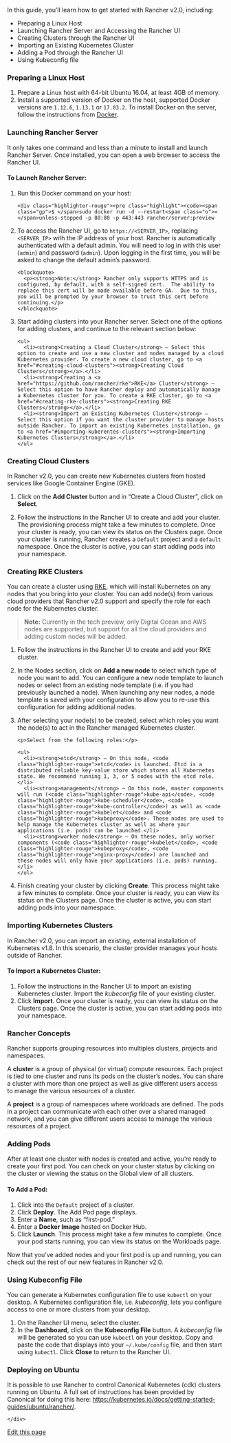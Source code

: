 

<p>In this guide, you’ll learn how to get started with Rancher v2.0, including:</p>

<ul>
  <li>Preparing a Linux Host</li>
  <li>Launching Rancher Server and Accessing the Rancher UI</li>
  <li>Creating Clusters through the Rancher UI</li>
  <li>Importing an Existing Kubernetes Cluster</li>
  <li>Adding a Pod through the Rancher UI</li>
  <li>Using Kubeconfig file</li>
</ul>

<p><a id="prepare-host"></a></p>

<h3 id="preparing-a-linux-host">Preparing a Linux Host</h3>

<ol>
  <li>Prepare a Linux host with 64-bit Ubuntu 16.04, at least 4GB of memory.</li>
  <li>Install a supported version of Docker on the host, supported Docker versions are <code class="highlighter-rouge">1.12.6</code>, <code class="highlighter-rouge">1.13.1</code> or <code class="highlighter-rouge">17.03.2</code>. To install Docker on the server, follow the instructions from <a href="https://docs.docker.com/engine/installation/linux/docker-ce/ubuntu/">Docker</a>.</li>
</ol>

<p><a id="launch-rancher"></a></p>

<h3 id="launching-rancher-server">Launching Rancher Server</h3>

<p>It only takes one command and less than a minute to install and launch Rancher Server. Once installed, you can open a web browser to access the Rancher UI.</p>

<h4 id="to-launch-rancher-server">To Launch Rancher Server:</h4>

<ol>
  <li>
    <p>Run this Docker command on your host:</p>

    <div class="highlighter-rouge"><pre class="highlight"><code><span class="gp">$ </span>sudo docker run -d --restart<span class="o">=</span>unless-stopped -p 80:80 -p 443:443 rancher/server:preview
</code></pre>
    </div>
  </li>
  <li>
    <p>To access the Rancher UI, go to <code class="highlighter-rouge">https://&lt;SERVER_IP&gt;</code>, replacing <code class="highlighter-rouge">&lt;SERVER_IP&gt;</code> with the IP address of your host. Rancher is automatically authenticated with a default admin. You will need to log in with this user (<code class="highlighter-rouge">admin</code>) and password (<code class="highlighter-rouge">admin</code>). Upon logging in the first time, you will be asked to change the default admin’s password.</p>

    <blockquote>
      <p><strong>Note:</strong> Rancher only supports HTTPS and is configured, by default, with a self-signed cert.  The ability to replace this cert will be made available before GA.  Due to this, you will be prompted by your browser to trust this cert before continuing.</p>
    </blockquote>
  </li>
  <li>
    <p>Start adding clusters into your Rancher server. Select one of the options for adding clusters, and continue to the relevant section below:</p>

    <ul>
      <li><strong>Creating a Cloud Cluster</strong> – Select this option to create and use a new cluster and nodes managed by a cloud Kubernetes provider. To create a new cloud cluster, go to <a href="#creating-cloud-clusters"><strong>Creating Cloud Clusters</strong></a>.</li>
      <li><strong>Creating a <a href="https://github.com/rancher/rke">RKE</a> Cluster</strong> – Select this option to have Rancher deploy and automatically manage a Kubernetes cluster for you. To create a RKE cluster, go to <a href="#creating-rke-clusters"><strong>Creating RKE Clusters</strong></a>.</li>
      <li><strong>Import an Existing Kubernetes Cluster</strong> – Select this option if you want the cluster provider to manage hosts outside Rancher. To import an existing Kubernetes installation, go to <a href="#importing-kuberentes-clusters"><strong>Importing Kubernetes Clusters</strong></a>.</li>
    </ul>
  </li>
</ol>

<h3 id="creating-cloud-clusters">Creating Cloud Clusters</h3>

<p>In Rancher v2.0, you can create new Kubernetes clusters from hosted services like Google Container Engine (GKE).</p>

<ol>
  <li>
    <p>Click on the <strong>Add Cluster</strong> button and in “Create a Cloud Cluster”, click on <strong>Select</strong>.</p>
  </li>
  <li>
    <p>Follow the instructions in the Rancher UI to create and add your cluster. The provisioning process might take a few minutes to complete. Once your cluster is ready, you can view its status on the Clusters page. Once your cluster is running, Rancher creates a <code class="highlighter-rouge">Default</code> project and a <code class="highlighter-rouge">default</code> namespace. Once the cluster is active, you can start adding pods into your namespace.</p>
  </li>
</ol>

<h3 id="creating-rke-clusters">Creating RKE Clusters</h3>

<p>You can create a cluster using <a href="https://github.com/rancher/rke">RKE</a>, which will install Kubernetes on any nodes that you bring into your cluster. You can add node(s) from various cloud providers that Rancher v2.0 support and specify the role for each node for the Kubernetes cluster.</p>

<blockquote>
  <p><strong>Note:</strong> Currently in the tech preview, only Digital Ocean and AWS nodes are supported, but support for all the cloud providers and adding custom nodes will be added.</p>
</blockquote>

<!--
If you're adding a custom host, note these requirements:

* Typically, Rancher automatically detects the IP address to register the host.
  * If the host is behind a NAT or the same machine that is running the `rancher/server` container, you might need to explicitly specify its IP address. To do so, click **Show advanced options**, and then enter the **Registration IP Address**.
* The host agent initiates a connection to the server, so make sure firewalls or security groups allow it to reach the URL in the command.
* All hosts in the environment must to allow traffic between each other for cross-host networking
  * IPSec: `500/udp` and `4500/udp`
  * VXLAN: `4789/udp`
-->

<ol>
  <li>
    <p>Follow the instructions in the Rancher UI to create and add your RKE cluster.</p>
  </li>
  <li>
    <p>In the Nodes section, click on <strong>Add a new node</strong> to select which type of node you want to add. You can configure a new node template to launch nodes or select from an existing node template (i.e. if you had previously launched a node). When launching any new nodes, a node template is saved with your configuration to allow you to re-use this configuration for adding additional nodes.</p>
  </li>
  <li>
    <p>After selecting your node(s) to be created, select which roles you want the node(s) to act in the Rancher managed Kubernetes cluster.</p>

    <p>Select from the following roles:</p>

    <ul>
      <li><strong>etcd</strong> – On this node, <code class="highlighter-rouge">etcd</code> is launched. Etcd is a distributed reliable key-value store which stores all Kubernetes state. We recommend running 1, 3, or 5 nodes with the etcd role.</li>
      <li><strong>management</strong> – On this node, master components will run (<code class="highlighter-rouge">kube-api</code>, <code class="highlighter-rouge">kube-scheduler</code>, <code class="highlighter-rouge">kube-controller</code>) as well as <code class="highlighter-rouge">kubelet</code> and <code class="highlighter-rouge">kubeproxy</code>. These nodes are used to help manage the Kubernetes cluster as well as where your applications (i.e. pods) can be launched.</li>
      <li><strong>worker node</strong> – On these nodes, only worker components (<code class="highlighter-rouge">kubelet</code>, <code class="highlighter-rouge">kubeproxy</code>, <code class="highlighter-rouge">nginx-proxy</code>) are launched and these nodes will only have your applications (i.e. pods) running.</li>
    </ul>
  </li>
  <li>
    <p>Finish creating your cluster by clicking <strong>Create</strong>. This process might take a few minutes to complete. Once your cluster is ready, you can view its status on the Clusters page. Once the cluster is active, you can start adding pods into your namespace.</p>
  </li>
</ol>

<h3 id="importing-kubernetes-clusters">Importing Kubernetes Clusters</h3>

<p>In Rancher v2.0, you can import an existing, external installation of Kubernetes v1.8. In this scenario, the cluster provider manages your hosts outside of Rancher.</p>

<h4 id="to-import-a-kubernetes-cluster">To Import a Kubernetes Cluster:</h4>

<ol>
  <li>Follow the instructions in the Rancher UI to import an existing Kubernetes cluster. Import the <em>kubeconfig</em> file of your existing cluster.</li>
  <li>Click <strong>Import</strong>. Once your cluster is ready, you can view its status on the Clusters page. Once the cluster is active, you can start adding pods into your namespace.</li>
</ol>

<h3 id="rancher-concepts">Rancher Concepts</h3>

<p>Rancher supports grouping resources into multiples clusters, projects and namespaces.</p>

<p>A <strong>cluster</strong> is a group of physical (or virtual) compute resources. Each project is tied to one cluster and runs its pods on the cluster’s nodes. You can share a cluster with more than one project as well as give different users access to manage the various resources of a cluster.</p>

<p>A <strong>project</strong> is a group of namespaces where workloads are defined. The pods in a project can communicate with each other over a shared managed network, and you can give different users access to manage the various resources of a project.</p>

<h3 id="adding-pods">Adding Pods</h3>

<p>After at least one cluster with nodes is created and active, you’re ready to create your first pod. You can check on your cluster status by clicking on the cluster or viewing the status on the Global view of all clusters.</p>

<h4 id="to-add-a-pod">To Add a Pod:</h4>

<ol>
  <li>Click into the <code class="highlighter-rouge">Default</code> project of a cluster.</li>
  <li>Click <strong>Deploy</strong>. The Add Pod page displays.</li>
  <li>Enter a <strong>Name</strong>, such as “first-pod.”</li>
  <li>Enter a <strong>Docker Image</strong> hosted on Docker Hub.</li>
  <li>Click <strong>Launch</strong>. This process might take a few minutes to complete. Once your pod starts running, you can view its status on the Workloads page.</li>
</ol>

<p>Now that you’ve added nodes and your first pod is up and running, you can check out the rest of our new features in Rancher v2.0.</p>

<!--
<a id="catalog"></a>

### Launching Catalog Applications

To help you deploy complex stacks, Rancher offers a catalog of application templates.

#### To Launch a Catalog Application:

1. On the Rancher UI menu, click **Apps**. The Applications page displays.
2. Click **Launch from Catalog**. The Catalog displays the available application templates.
3. Search for the template you want to launch, and then click **View Details**.
4. Complete the required fields.

   > **Note:** To review the `docker-compose.yml` and `rancher-compose.yml` files used to generate the stacks, click **Preview** before launching the stack.

5. Click **Launch**. On the Applications page, you'll see Rancher is creating a stack based on your new application. This process might take a few minutes.

Once its services are up and running, the state of your new stack displays in green.
-->

<h3 id="using-kubeconfig-file">Using Kubeconfig File</h3>

<p>You can generate a Kubernetes configuration file to use <code class="highlighter-rouge">kubectl</code> on your desktop. A Kubernetes configuration file, i.e. <em>kubeconfig</em>, lets you configure access to one or more clusters from your desktop.</p>

<ol>
  <li>On the Rancher UI menu, select the cluster.</li>
  <li>In the <strong>Dashboard</strong>, click on the <strong>Kubeconfig File</strong> button. A <em>kubeconfig</em> file will be generated so you can use <code class="highlighter-rouge">kubectl</code> on your desktop. Copy and paste the code that displays into your <code class="highlighter-rouge">~/.kube/config</code> file, and then start using <code class="highlighter-rouge">kubectl</code>. Click <strong>Close</strong> to return to the Rancher UI.</li>
</ol>

<h3 id="deploying-on-ubuntu">Deploying on Ubuntu</h3>

<p>It is possible to use Rancher to control Canonical Kubernetes (cdk) clusters running on Ubuntu. A full set of instructions has been provided by Canonical for doing this here: <a href="https://kubernetes.io/docs/getting-started-guides/ubuntu/rancher/">https://kubernetes.io/docs/getting-started-guides/ubuntu/rancher/</a>.</p>

    </div>
</div>
</div>
</div>

<div class="row wrap">
<a class="btn btn-primary pull-right" href="https://github.com/rancher/rancher.github.io/tree/master/rancher/v2.0/en/quick-start-guide/index.md">Edit this page <i class="fa fa-pencil"></i></a>
</div>

